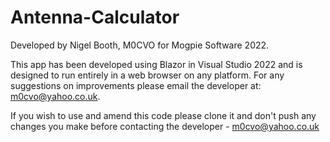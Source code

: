 # Antenna-Calculator

Developed by Nigel Booth, M0CVO for Mogpie Software 2022.

This app has been developed using Blazor in Visual Studio 2022 and is designed to run entirely in a web browser on any platform.  For any suggestions on improvements please email the 
developer at: m0cvo@yahoo.co.uk.

If you wish to use and amend this code please clone it and don't push any changes you make before contacting the developer - m0cvo@yahoo.co.uk 
